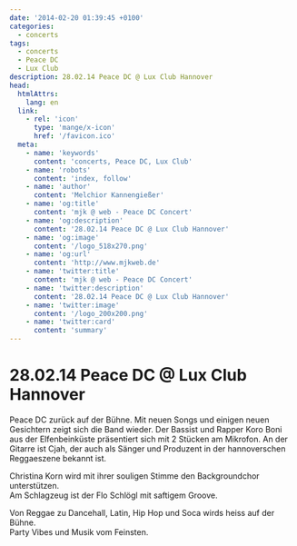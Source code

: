 ```yaml
---
date: '2014-02-20 01:39:45 +0100'
categories:
  - concerts
tags:
  - concerts
  - Peace DC
  - Lux Club
description: 28.02.14 Peace DC @ Lux Club Hannover
head:
  htmlAttrs:
    lang: en
  link:
    - rel: 'icon'
      type: 'mange/x-icon'
      href: '/favicon.ico'
  meta:
    - name: 'keywords'
      content: 'concerts, Peace DC, Lux Club'
    - name: 'robots'
      content: 'index, follow'
    - name: 'author'
      content: 'Melchior Kannengießer'
    - name: 'og:title'
      content: 'mjk @ web - Peace DC Concert'
    - name: 'og:description'
      content: '28.02.14 Peace DC @ Lux Club Hannover'
    - name: 'og:image'
      content: '/logo_518x270.png'
    - name: 'og:url'
      content: 'http://www.mjkweb.de'
    - name: 'twitter:title'
      content: 'mjk @ web - Peace DC Concert'
    - name: 'twitter:description'
      content: '28.02.14 Peace DC @ Lux Club Hannover'
    - name: 'twitter:image'
      content: '/logo_200x200.png'
    - name: 'twitter:card'
      content: 'summary'
---
```

# 28.02.14 Peace DC @ Lux Club Hannover

Peace DC zurück auf der Bühne. Mit neuen Songs und einigen neuen Gesichtern zeigt sich die Band wieder. Der Bassist und Rapper Koro Boni aus der Elfenbeinküste präsentiert sich mit 2 Stücken am Mikrofon. An der Gitarre ist Cjah, der auch als Sänger und Produzent in der hannoverschen Reggaeszene bekannt ist.

Christina Korn wird mit ihrer souligen Stimme den Backgroundchor unterstützen.  
Am Schlagzeug ist der Flo Schlögl mit saftigem Groove.

Von Reggae zu Dancehall, Latin, Hip Hop und Soca wirds heiss auf der Bühne.  
Party Vibes und Musik vom Feinsten.
